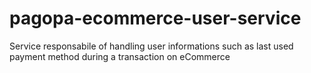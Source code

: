 # pagopa-ecommerce-user-service
Service responsabile of handling user informations such as last used payment method during a transaction on eCommerce
